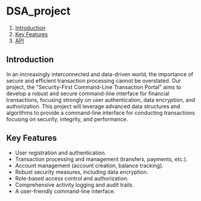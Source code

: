 # DSA_project

1. [Introduction](https://github.com/ThashmikaX/DSA_project#introduction)
2. [Key Features](https://github.com/ThashmikaX/DSA_project#Key-Features)
3. [API](https://github.com/ThashmikaX/DSA_project#API)

## Introduction
In an increasingly interconnected and data-driven world, the importance of secure and efficient 
transaction processing cannot be overstated. Our project, the "Security-First Command-Line 
Transaction Portal" aims to develop a robust and secure command-line interface for financial 
transactions, focusing strongly on user authentication, data encryption, and authorization. This 
project will leverage advanced data structures and algorithms to provide a command-line interface 
for conducting transactions focusing on security, integrity, and performance.


## Key Features
* User registration and authentication.
* Transaction processing and management (transfers, payments, etc.).
* Account management (account creation, balance tracking).
* Robust security measures, including data encryption.
* Role-based access control and authorization.
* Comprehensive activity logging and audit trails.
* A user-friendly command-line interface.


